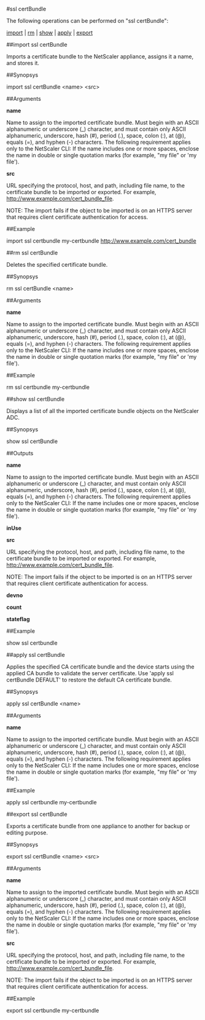 #ssl certBundle

The following operations can be performed on "ssl certBundle":


[import](#import-ssl-certbundle) | [rm](#rm-ssl-certbundle) | [show](#show-ssl-certbundle) | [apply](#apply-ssl-certbundle) | [export](#export-ssl-certbundle)

##import ssl certBundle

Imports a certificate bundle to the NetScaler appliance, assigns it a name, and stores it.


##Synopsys

import ssl certBundle &lt;name> &lt;src>


##Arguments

<b>name</b>
Name to assign to the imported certificate bundle. Must begin with an ASCII alphanumeric or underscore (_) character, and must contain only ASCII alphanumeric, underscore, hash (#), period (.), space, colon (:), at (@), equals (=), and hyphen (-) characters. The following requirement applies only to the NetScaler CLI: If the name includes one or more spaces, enclose the name in double or single quotation marks (for example, "my file" or 'my file').

<b>src</b>
URL specifying the protocol, host, and path, including file name, to the certificate bundle to be imported or exported. For example, http://www.example.com/cert_bundle_file.
NOTE: The import fails if the object to be imported is on an HTTPS server that requires client certificate authentication for access.



##Example

import ssl certbundle my-certbundle http://www.example.com/cert_bundle

##rm ssl certBundle

Deletes the specified certificate bundle.


##Synopsys

rm ssl certBundle &lt;name>


##Arguments

<b>name</b>
Name to assign to the imported certificate bundle. Must begin with an ASCII alphanumeric or underscore (_) character, and must contain only ASCII alphanumeric, underscore, hash (#), period (.), space, colon (:), at (@), equals (=), and hyphen (-) characters. The following requirement applies only to the NetScaler CLI: If the name includes one or more spaces, enclose the name in double or single quotation marks (for example, "my file" or 'my file').



##Example

rm ssl certbundle my-certbundle

##show ssl certBundle

Displays a list of all the imported certificate bundle objects on the NetScaler ADC.


##Synopsys

show ssl certBundle


##Outputs

<b>name</b>
Name to assign to the imported certificate bundle. Must begin with an ASCII alphanumeric or underscore (_) character, and must contain only ASCII alphanumeric, underscore, hash (#), period (.), space, colon (:), at (@), equals (=), and hyphen (-) characters. The following requirement applies only to the NetScaler CLI: If the name includes one or more spaces, enclose the name in double or single quotation marks (for example, "my file" or 'my file').

<b>inUse</b>

<b>src</b>
URL specifying the protocol, host, and path, including file name, to the certificate bundle to be imported or exported. For example, http://www.example.com/cert_bundle_file.
NOTE: The import fails if the object to be imported is on an HTTPS server that requires client certificate authentication for access.

<b>devno</b>

<b>count</b>

<b>stateflag</b>



##Example

show ssl certbundle

##apply ssl certBundle

Applies the specified CA certificate bundle and the device starts using the applied CA bundle to validate the server certificate. Use 'apply ssl certBundle DEFAULT' to restore the default CA certificate bundle.


##Synopsys

apply ssl certBundle &lt;name>


##Arguments

<b>name</b>
Name to assign to the imported certificate bundle. Must begin with an ASCII alphanumeric or underscore (_) character, and must contain only ASCII alphanumeric, underscore, hash (#), period (.), space, colon (:), at (@), equals (=), and hyphen (-) characters. The following requirement applies only to the NetScaler CLI: If the name includes one or more spaces, enclose the name in double or single quotation marks (for example, "my file" or 'my file').



##Example

apply ssl certbundle my-certbundle

##export ssl certBundle

Exports a certificate bundle from one appliance to another for backup or editing purpose. 


##Synopsys

export ssl certBundle &lt;name> &lt;src>


##Arguments

<b>name</b>
Name to assign to the imported certificate bundle. Must begin with an ASCII alphanumeric or underscore (_) character, and must contain only ASCII alphanumeric, underscore, hash (#), period (.), space, colon (:), at (@), equals (=), and hyphen (-) characters. The following requirement applies only to the NetScaler CLI: If the name includes one or more spaces, enclose the name in double or single quotation marks (for example, "my file" or 'my file').

<b>src</b>
URL specifying the protocol, host, and path, including file name, to the certificate bundle to be imported or exported. For example, http://www.example.com/cert_bundle_file.
NOTE: The import fails if the object to be imported is on an HTTPS server that requires client certificate authentication for access.



##Example

export ssl certbundle my-certbundle

